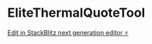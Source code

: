 # EliteThermalQuoteTool

[Edit in StackBlitz next generation editor ⚡️](https://stackblitz.com/~/github.com/Uneeqability/EliteThermalQuoteTool)